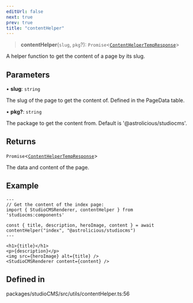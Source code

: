 ```yaml
---
editUrl: false
next: true
prev: true
title: "contentHelper"
---
```


> **contentHelper**(`slug`, `pkg`?): `Promise`\<[`ContentHelperTempResponse`](/typedoc/studiocms-core/utils/contenthelper/type-aliases/contenthelpertempresponse/)\>

A helper function to get the content of a page by its slug.

## Parameters

• **slug**: `string`

The slug of the page to get the content of. Defined in the PageData table.

• **pkg?**: `string`

The package to get the content from. Default is '@astrolicious/studiocms'.

## Returns

`Promise`\<[`ContentHelperTempResponse`](/typedoc/studiocms-core/utils/contenthelper/type-aliases/contenthelpertempresponse/)\>

The data and content of the page.

## Example

```astro
---
// Get the content of the index page:
import { StudioCMSRenderer, contentHelper } from 'studiocms:components'

const { title, description, heroImage, content } = await contentHelper("index", "@astrolicious/studiocms")
---

<h1>{title}</h1>
<p>{description}</p>
<img src={heroImage} alt={title} />
<StudioCMSRenderer content={content} />

```

## Defined in

packages/studioCMS/src/utils/contentHelper.ts:56
